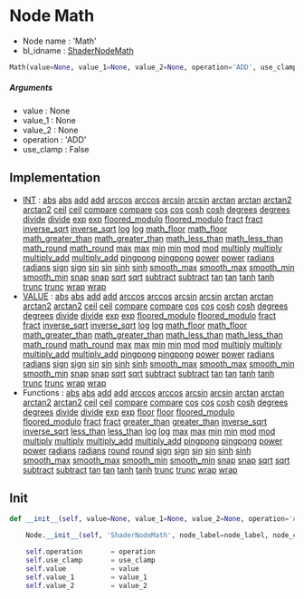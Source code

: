# Node Math

- Node name : 'Math'
- bl_idname : [ShaderNodeMath](https://docs.blender.org/api/current/bpy.types.ShaderNodeMath.html)


``` python
Math(value=None, value_1=None, value_2=None, operation='ADD', use_clamp=False, node_label=None, node_color=None)
```
##### Arguments

- value : None
- value_1 : None
- value_2 : None
- operation : 'ADD'
- use_clamp : False

## Implementation

- [INT](/docs/GeoNodes/socket_INT.md) : [abs](/docs/GeoNodes/socket_INT.md#abs) [abs](/docs/GeoNodes/socket_INT.md#abs) [add](/docs/GeoNodes/socket_INT.md#add) [add](/docs/GeoNodes/socket_INT.md#add) [arccos](/docs/GeoNodes/socket_INT.md#arccos) [arccos](/docs/GeoNodes/socket_INT.md#arccos) [arcsin](/docs/GeoNodes/socket_INT.md#arcsin) [arcsin](/docs/GeoNodes/socket_INT.md#arcsin) [arctan](/docs/GeoNodes/socket_INT.md#arctan) [arctan](/docs/GeoNodes/socket_INT.md#arctan) [arctan2](/docs/GeoNodes/socket_INT.md#arctan2) [arctan2](/docs/GeoNodes/socket_INT.md#arctan2) [ceil](/docs/GeoNodes/socket_INT.md#ceil) [ceil](/docs/GeoNodes/socket_INT.md#ceil) [compare](/docs/GeoNodes/socket_INT.md#compare) [compare](/docs/GeoNodes/socket_INT.md#compare) [cos](/docs/GeoNodes/socket_INT.md#cos) [cos](/docs/GeoNodes/socket_INT.md#cos) [cosh](/docs/GeoNodes/socket_INT.md#cosh) [cosh](/docs/GeoNodes/socket_INT.md#cosh) [degrees](/docs/GeoNodes/socket_INT.md#degrees) [degrees](/docs/GeoNodes/socket_INT.md#degrees) [divide](/docs/GeoNodes/socket_INT.md#divide) [divide](/docs/GeoNodes/socket_INT.md#divide) [exp](/docs/GeoNodes/socket_INT.md#exp) [exp](/docs/GeoNodes/socket_INT.md#exp) [floored_modulo](/docs/GeoNodes/socket_INT.md#floored_modulo) [floored_modulo](/docs/GeoNodes/socket_INT.md#floored_modulo) [fract](/docs/GeoNodes/socket_INT.md#fract) [fract](/docs/GeoNodes/socket_INT.md#fract) [inverse_sqrt](/docs/GeoNodes/socket_INT.md#inverse_sqrt) [inverse_sqrt](/docs/GeoNodes/socket_INT.md#inverse_sqrt) [log](/docs/GeoNodes/socket_INT.md#log) [log](/docs/GeoNodes/socket_INT.md#log) [math_floor](/docs/GeoNodes/socket_INT.md#math_floor) [math_floor](/docs/GeoNodes/socket_INT.md#math_floor) [math_greater_than](/docs/GeoNodes/socket_INT.md#math_greater_than) [math_greater_than](/docs/GeoNodes/socket_INT.md#math_greater_than) [math_less_than](/docs/GeoNodes/socket_INT.md#math_less_than) [math_less_than](/docs/GeoNodes/socket_INT.md#math_less_than) [math_round](/docs/GeoNodes/socket_INT.md#math_round) [math_round](/docs/GeoNodes/socket_INT.md#math_round) [max](/docs/GeoNodes/socket_INT.md#max) [max](/docs/GeoNodes/socket_INT.md#max) [min](/docs/GeoNodes/socket_INT.md#min) [min](/docs/GeoNodes/socket_INT.md#min) [mod](/docs/GeoNodes/socket_INT.md#mod) [mod](/docs/GeoNodes/socket_INT.md#mod) [multiply](/docs/GeoNodes/socket_INT.md#multiply) [multiply](/docs/GeoNodes/socket_INT.md#multiply) [multiply_add](/docs/GeoNodes/socket_INT.md#multiply_add) [multiply_add](/docs/GeoNodes/socket_INT.md#multiply_add) [pingpong](/docs/GeoNodes/socket_INT.md#pingpong) [pingpong](/docs/GeoNodes/socket_INT.md#pingpong) [power](/docs/GeoNodes/socket_INT.md#power) [power](/docs/GeoNodes/socket_INT.md#power) [radians](/docs/GeoNodes/socket_INT.md#radians) [radians](/docs/GeoNodes/socket_INT.md#radians) [sign](/docs/GeoNodes/socket_INT.md#sign) [sign](/docs/GeoNodes/socket_INT.md#sign) [sin](/docs/GeoNodes/socket_INT.md#sin) [sin](/docs/GeoNodes/socket_INT.md#sin) [sinh](/docs/GeoNodes/socket_INT.md#sinh) [sinh](/docs/GeoNodes/socket_INT.md#sinh) [smooth_max](/docs/GeoNodes/socket_INT.md#smooth_max) [smooth_max](/docs/GeoNodes/socket_INT.md#smooth_max) [smooth_min](/docs/GeoNodes/socket_INT.md#smooth_min) [smooth_min](/docs/GeoNodes/socket_INT.md#smooth_min) [snap](/docs/GeoNodes/socket_INT.md#snap) [snap](/docs/GeoNodes/socket_INT.md#snap) [sqrt](/docs/GeoNodes/socket_INT.md#sqrt) [sqrt](/docs/GeoNodes/socket_INT.md#sqrt) [subtract](/docs/GeoNodes/socket_INT.md#subtract) [subtract](/docs/GeoNodes/socket_INT.md#subtract) [tan](/docs/GeoNodes/socket_INT.md#tan) [tan](/docs/GeoNodes/socket_INT.md#tan) [tanh](/docs/GeoNodes/socket_INT.md#tanh) [tanh](/docs/GeoNodes/socket_INT.md#tanh) [trunc](/docs/GeoNodes/socket_INT.md#trunc) [trunc](/docs/GeoNodes/socket_INT.md#trunc) [wrap](/docs/GeoNodes/socket_INT.md#wrap) [wrap](/docs/GeoNodes/socket_INT.md#wrap)
- [VALUE](/docs/GeoNodes/socket_VALUE.md) : [abs](/docs/GeoNodes/socket_VALUE.md#abs) [abs](/docs/GeoNodes/socket_VALUE.md#abs) [add](/docs/GeoNodes/socket_VALUE.md#add) [add](/docs/GeoNodes/socket_VALUE.md#add) [arccos](/docs/GeoNodes/socket_VALUE.md#arccos) [arccos](/docs/GeoNodes/socket_VALUE.md#arccos) [arcsin](/docs/GeoNodes/socket_VALUE.md#arcsin) [arcsin](/docs/GeoNodes/socket_VALUE.md#arcsin) [arctan](/docs/GeoNodes/socket_VALUE.md#arctan) [arctan](/docs/GeoNodes/socket_VALUE.md#arctan) [arctan2](/docs/GeoNodes/socket_VALUE.md#arctan2) [arctan2](/docs/GeoNodes/socket_VALUE.md#arctan2) [ceil](/docs/GeoNodes/socket_VALUE.md#ceil) [ceil](/docs/GeoNodes/socket_VALUE.md#ceil) [compare](/docs/GeoNodes/socket_VALUE.md#compare) [compare](/docs/GeoNodes/socket_VALUE.md#compare) [cos](/docs/GeoNodes/socket_VALUE.md#cos) [cos](/docs/GeoNodes/socket_VALUE.md#cos) [cosh](/docs/GeoNodes/socket_VALUE.md#cosh) [cosh](/docs/GeoNodes/socket_VALUE.md#cosh) [degrees](/docs/GeoNodes/socket_VALUE.md#degrees) [degrees](/docs/GeoNodes/socket_VALUE.md#degrees) [divide](/docs/GeoNodes/socket_VALUE.md#divide) [divide](/docs/GeoNodes/socket_VALUE.md#divide) [exp](/docs/GeoNodes/socket_VALUE.md#exp) [exp](/docs/GeoNodes/socket_VALUE.md#exp) [floored_modulo](/docs/GeoNodes/socket_VALUE.md#floored_modulo) [floored_modulo](/docs/GeoNodes/socket_VALUE.md#floored_modulo) [fract](/docs/GeoNodes/socket_VALUE.md#fract) [fract](/docs/GeoNodes/socket_VALUE.md#fract) [inverse_sqrt](/docs/GeoNodes/socket_VALUE.md#inverse_sqrt) [inverse_sqrt](/docs/GeoNodes/socket_VALUE.md#inverse_sqrt) [log](/docs/GeoNodes/socket_VALUE.md#log) [log](/docs/GeoNodes/socket_VALUE.md#log) [math_floor](/docs/GeoNodes/socket_VALUE.md#math_floor) [math_floor](/docs/GeoNodes/socket_VALUE.md#math_floor) [math_greater_than](/docs/GeoNodes/socket_VALUE.md#math_greater_than) [math_greater_than](/docs/GeoNodes/socket_VALUE.md#math_greater_than) [math_less_than](/docs/GeoNodes/socket_VALUE.md#math_less_than) [math_less_than](/docs/GeoNodes/socket_VALUE.md#math_less_than) [math_round](/docs/GeoNodes/socket_VALUE.md#math_round) [math_round](/docs/GeoNodes/socket_VALUE.md#math_round) [max](/docs/GeoNodes/socket_VALUE.md#max) [max](/docs/GeoNodes/socket_VALUE.md#max) [min](/docs/GeoNodes/socket_VALUE.md#min) [min](/docs/GeoNodes/socket_VALUE.md#min) [mod](/docs/GeoNodes/socket_VALUE.md#mod) [mod](/docs/GeoNodes/socket_VALUE.md#mod) [multiply](/docs/GeoNodes/socket_VALUE.md#multiply) [multiply](/docs/GeoNodes/socket_VALUE.md#multiply) [multiply_add](/docs/GeoNodes/socket_VALUE.md#multiply_add) [multiply_add](/docs/GeoNodes/socket_VALUE.md#multiply_add) [pingpong](/docs/GeoNodes/socket_VALUE.md#pingpong) [pingpong](/docs/GeoNodes/socket_VALUE.md#pingpong) [power](/docs/GeoNodes/socket_VALUE.md#power) [power](/docs/GeoNodes/socket_VALUE.md#power) [radians](/docs/GeoNodes/socket_VALUE.md#radians) [radians](/docs/GeoNodes/socket_VALUE.md#radians) [sign](/docs/GeoNodes/socket_VALUE.md#sign) [sign](/docs/GeoNodes/socket_VALUE.md#sign) [sin](/docs/GeoNodes/socket_VALUE.md#sin) [sin](/docs/GeoNodes/socket_VALUE.md#sin) [sinh](/docs/GeoNodes/socket_VALUE.md#sinh) [sinh](/docs/GeoNodes/socket_VALUE.md#sinh) [smooth_max](/docs/GeoNodes/socket_VALUE.md#smooth_max) [smooth_max](/docs/GeoNodes/socket_VALUE.md#smooth_max) [smooth_min](/docs/GeoNodes/socket_VALUE.md#smooth_min) [smooth_min](/docs/GeoNodes/socket_VALUE.md#smooth_min) [snap](/docs/GeoNodes/socket_VALUE.md#snap) [snap](/docs/GeoNodes/socket_VALUE.md#snap) [sqrt](/docs/GeoNodes/socket_VALUE.md#sqrt) [sqrt](/docs/GeoNodes/socket_VALUE.md#sqrt) [subtract](/docs/GeoNodes/socket_VALUE.md#subtract) [subtract](/docs/GeoNodes/socket_VALUE.md#subtract) [tan](/docs/GeoNodes/socket_VALUE.md#tan) [tan](/docs/GeoNodes/socket_VALUE.md#tan) [tanh](/docs/GeoNodes/socket_VALUE.md#tanh) [tanh](/docs/GeoNodes/socket_VALUE.md#tanh) [trunc](/docs/GeoNodes/socket_VALUE.md#trunc) [trunc](/docs/GeoNodes/socket_VALUE.md#trunc) [wrap](/docs/GeoNodes/socket_VALUE.md#wrap) [wrap](/docs/GeoNodes/socket_VALUE.md#wrap)
- Functions : [abs](/docs/GeoNodes/GeoNodesTree.md#abs) [abs](/docs/GeoNodes/GeoNodesTree.md#abs) [add](/docs/GeoNodes/GeoNodesTree.md#add) [add](/docs/GeoNodes/GeoNodesTree.md#add) [arccos](/docs/GeoNodes/GeoNodesTree.md#arccos) [arccos](/docs/GeoNodes/GeoNodesTree.md#arccos) [arcsin](/docs/GeoNodes/GeoNodesTree.md#arcsin) [arcsin](/docs/GeoNodes/GeoNodesTree.md#arcsin) [arctan](/docs/GeoNodes/GeoNodesTree.md#arctan) [arctan](/docs/GeoNodes/GeoNodesTree.md#arctan) [arctan2](/docs/GeoNodes/GeoNodesTree.md#arctan2) [arctan2](/docs/GeoNodes/GeoNodesTree.md#arctan2) [ceil](/docs/GeoNodes/GeoNodesTree.md#ceil) [ceil](/docs/GeoNodes/GeoNodesTree.md#ceil) [compare](/docs/GeoNodes/GeoNodesTree.md#compare) [compare](/docs/GeoNodes/GeoNodesTree.md#compare) [cos](/docs/GeoNodes/GeoNodesTree.md#cos) [cos](/docs/GeoNodes/GeoNodesTree.md#cos) [cosh](/docs/GeoNodes/GeoNodesTree.md#cosh) [cosh](/docs/GeoNodes/GeoNodesTree.md#cosh) [degrees](/docs/GeoNodes/GeoNodesTree.md#degrees) [degrees](/docs/GeoNodes/GeoNodesTree.md#degrees) [divide](/docs/GeoNodes/GeoNodesTree.md#divide) [divide](/docs/GeoNodes/GeoNodesTree.md#divide) [exp](/docs/GeoNodes/GeoNodesTree.md#exp) [exp](/docs/GeoNodes/GeoNodesTree.md#exp) [floor](/docs/GeoNodes/GeoNodesTree.md#floor) [floor](/docs/GeoNodes/GeoNodesTree.md#floor) [floored_modulo](/docs/GeoNodes/GeoNodesTree.md#floored_modulo) [floored_modulo](/docs/GeoNodes/GeoNodesTree.md#floored_modulo) [fract](/docs/GeoNodes/GeoNodesTree.md#fract) [fract](/docs/GeoNodes/GeoNodesTree.md#fract) [greater_than](/docs/GeoNodes/GeoNodesTree.md#greater_than) [greater_than](/docs/GeoNodes/GeoNodesTree.md#greater_than) [inverse_sqrt](/docs/GeoNodes/GeoNodesTree.md#inverse_sqrt) [inverse_sqrt](/docs/GeoNodes/GeoNodesTree.md#inverse_sqrt) [less_than](/docs/GeoNodes/GeoNodesTree.md#less_than) [less_than](/docs/GeoNodes/GeoNodesTree.md#less_than) [log](/docs/GeoNodes/GeoNodesTree.md#log) [log](/docs/GeoNodes/GeoNodesTree.md#log) [max](/docs/GeoNodes/GeoNodesTree.md#max) [max](/docs/GeoNodes/GeoNodesTree.md#max) [min](/docs/GeoNodes/GeoNodesTree.md#min) [min](/docs/GeoNodes/GeoNodesTree.md#min) [mod](/docs/GeoNodes/GeoNodesTree.md#mod) [mod](/docs/GeoNodes/GeoNodesTree.md#mod) [multiply](/docs/GeoNodes/GeoNodesTree.md#multiply) [multiply](/docs/GeoNodes/GeoNodesTree.md#multiply) [multiply_add](/docs/GeoNodes/GeoNodesTree.md#multiply_add) [multiply_add](/docs/GeoNodes/GeoNodesTree.md#multiply_add) [pingpong](/docs/GeoNodes/GeoNodesTree.md#pingpong) [pingpong](/docs/GeoNodes/GeoNodesTree.md#pingpong) [power](/docs/GeoNodes/GeoNodesTree.md#power) [power](/docs/GeoNodes/GeoNodesTree.md#power) [radians](/docs/GeoNodes/GeoNodesTree.md#radians) [radians](/docs/GeoNodes/GeoNodesTree.md#radians) [round](/docs/GeoNodes/GeoNodesTree.md#round) [round](/docs/GeoNodes/GeoNodesTree.md#round) [sign](/docs/GeoNodes/GeoNodesTree.md#sign) [sign](/docs/GeoNodes/GeoNodesTree.md#sign) [sin](/docs/GeoNodes/GeoNodesTree.md#sin) [sin](/docs/GeoNodes/GeoNodesTree.md#sin) [sinh](/docs/GeoNodes/GeoNodesTree.md#sinh) [sinh](/docs/GeoNodes/GeoNodesTree.md#sinh) [smooth_max](/docs/GeoNodes/GeoNodesTree.md#smooth_max) [smooth_max](/docs/GeoNodes/GeoNodesTree.md#smooth_max) [smooth_min](/docs/GeoNodes/GeoNodesTree.md#smooth_min) [smooth_min](/docs/GeoNodes/GeoNodesTree.md#smooth_min) [snap](/docs/GeoNodes/GeoNodesTree.md#snap) [snap](/docs/GeoNodes/GeoNodesTree.md#snap) [sqrt](/docs/GeoNodes/GeoNodesTree.md#sqrt) [sqrt](/docs/GeoNodes/GeoNodesTree.md#sqrt) [subtract](/docs/GeoNodes/GeoNodesTree.md#subtract) [subtract](/docs/GeoNodes/GeoNodesTree.md#subtract) [tan](/docs/GeoNodes/GeoNodesTree.md#tan) [tan](/docs/GeoNodes/GeoNodesTree.md#tan) [tanh](/docs/GeoNodes/GeoNodesTree.md#tanh) [tanh](/docs/GeoNodes/GeoNodesTree.md#tanh) [trunc](/docs/GeoNodes/GeoNodesTree.md#trunc) [trunc](/docs/GeoNodes/GeoNodesTree.md#trunc) [wrap](/docs/GeoNodes/GeoNodesTree.md#wrap) [wrap](/docs/GeoNodes/GeoNodesTree.md#wrap)

## Init

``` python
def __init__(self, value=None, value_1=None, value_2=None, operation='ADD', use_clamp=False, node_label=None, node_color=None):

    Node.__init__(self, 'ShaderNodeMath', node_label=node_label, node_color=node_color)

    self.operation       = operation
    self.use_clamp       = use_clamp
    self.value           = value
    self.value_1         = value_1
    self.value_2         = value_2
```
